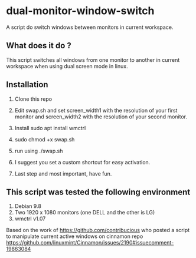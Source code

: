 # dual-monitor-window-switch
A script do switch windows between monitors in current workspace.

## What does it do ?   

This script switches all windows from one monitor to another in current workspace when using dual screen mode in linux.

## Installation

1) Clone this repo
2) Edit swap.sh and set screen_width1 with the resolution of your first monitor and screen_width2 with the resolution of your second monitor.
4) Install sudo apt install wmctrl
5) sudo chmod +x swap.sh
6) run using ./swap.sh
7) I suggest you set a custom shortcut for easy activation.

8) Last step and most important, have fun.

## This script was tested the following environment

1) Debian 9.8
2) Two 1920 x 1080 monitors (one DELL and the other is LG)
3) wmctrl v1.07

Based on the work of https://github.com/contribucious who posted a script to manipulate current active windows on cinnamon repo https://github.com/linuxmint/Cinnamon/issues/2190#issuecomment-19863084
